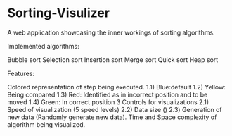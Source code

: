 <h1>Sorting-Visulizer</h1>

A web application showcasing the inner workings of sorting algorithms.

Implemented algorithms:

Bubble sort
Selection sort
Insertion sort
Merge sort
Quick sort
Heap sort

Features:

Colored representation of step being executed. 1.1) Blue:default 1.2) Yellow: Being compared 1.3) Red: Identified as in incorrect position and to be moved 1.4) Green: In correct position
3 Controls for visualizations 2.1) Speed of visualization (5 speed levels) 2.2) Data size () 2.3) Generation of new data (Randomly generate new data).
Time and Space complexity of algorithm being visualized.
